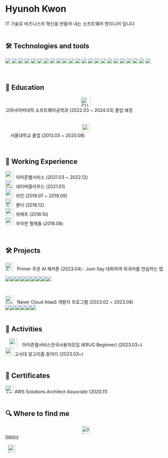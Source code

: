 # Hyunoh Kwon 
IT 기술로 비즈니스의 혁신을 만들어 내는 소프트웨어 엔지니어 입니다<br><br>



## 🛠  Technologies and tools

<img src="https://img.shields.io/badge/java-%23007396.svg?&style=for-the-badge&logo=java&logoColor=white" />&nbsp;<img src="https://img.shields.io/badge/spring-%236DB33F.svg?&style=for-the-badge&logo=spring&logoColor=white" />&nbsp;<img src="https://img.shields.io/badge/python-%233776AB.svg?&style=for-the-badge&logo=python&logoColor=white" />&nbsp;<img src="https://img.shields.io/badge/javascript-%23F7DF1E.svg?&style=for-the-badge&logo=javascript&logoColor=black" />&nbsp;<img src="https://img.shields.io/badge/css3-%231572B6.svg?&style=for-the-badge&logo=css3&logoColor=white" />&nbsp;<img src="https://img.shields.io/badge/jquery-%230769AD.svg?&style=for-the-badge&logo=jquery&logoColor=white" />&nbsp;<img src="https://img.shields.io/badge/mysql-%234479A1.svg?&style=for-the-badge&logo=mysql&logoColor=white" />&nbsp;<img src="https://img.shields.io/badge/linux-%23FCC624.svg?&style=for-the-badge&logo=linux&logoColor=black" />&nbsp;<img src="https://img.shields.io/badge/swagger-%2385EA2D.svg?&style=for-the-badge&logo=swagger&logoColor=black" />&nbsp;<img src="https://img.shields.io/badge/redis-%23DC382D.svg?&style=for-the-badge&logo=redis&logoColor=white" />&nbsp;<img src="https://img.shields.io/badge/elasticsearch-%23005571.svg?&style=for-the-badge&logo=elasticsearch&logoColor=white" />&nbsp;<img src="https://img.shields.io/badge/apache%20kafka-%23231F20.svg?&style=for-the-badge&logo=apache%20kafka&logoColor=white" />&nbsp;<img src="https://img.shields.io/badge/graphql-%23E10098.svg?&style=for-the-badge&logo=graphql&logoColor=white" />&nbsp;<img src="https://img.shields.io/badge/jenkins-%23D24939.svg?&style=for-the-badge&logo=jenkins&logoColor=white" />&nbsp;<img src="https://img.shields.io/badge/docker-%232496ED.svg?&style=for-the-badge&logo=docker&logoColor=white" />&nbsp;<img src="https://img.shields.io/badge/kubernetes-%23326CE5.svg?&style=for-the-badge&logo=kubernetes&logoColor=white" />&nbsp;<img src="https://img.shields.io/badge/typescript-%233178C6.svg?&style=for-the-badge&logo=typescript&logoColor=white" />&nbsp;<img src="https://img.shields.io/badge/node.js-%23339933.svg?&style=for-the-badge&logo=node.js&logoColor=white" />&nbsp;<img src="https://img.shields.io/badge/nestjs-%23E0234E.svg?&style=for-the-badge&logo=nestjs&logoColor=white" />&nbsp;<img src="https://img.shields.io/badge/amazon%20aws-%23232F3E.svg?&style=for-the-badge&logo=amazon%20aws&logoColor=white" />&nbsp;<img src="https://img.shields.io/badge/react-%2361DAFB.svg?&style=for-the-badge&logo=react&logoColor=black" />&nbsp;<img src="https://img.shields.io/badge/fastapi-%23009688.svg?&style=for-the-badge&logo=fastapi&logoColor=white" />&nbsp;<img src="https://img.shields.io/badge/GitHub%20Actions-2088FF.svg?style=for-the-badge&logo=GitHub-Actions&logoColor=white"/>

<br>

## 📖  Education

<img src="https://i.ibb.co/6BWMJxB/CUK.png" alt="CUK" border="0" height="30" style="display: block; margin: auto;" > 고려사이버대학 소프트웨어공학과 (2022.03 ~ 2024.03) 졸업 예정
&nbsp;
<br><br>
&nbsp;&nbsp;&nbsp;&nbsp;<img src="https://i.ibb.co/64R40W3/snu.png" alt="snu" border="0" height="25" style="display: block; margin: auto;" > &nbsp;&nbsp;&nbsp; 서울대학교 졸업 (2013.03 ~ 2020.08)


<br>

## 👾  Working Experience

<img src="https://i.ibb.co/0M0yzp6/awslogo.png" alt="awslogo" border="0" height="25" style="object-fit: cover;vertical-align:center;" > &nbsp;아마존웹서비스 (2021.03 ~ 2022.12)<br>
<img src="https://i.ibb.co/92tyDNZ/NCP.png" alt="NCP" border="0" height="25" style="object-fit: cover;vertical-align:center;"> &nbsp;네이버클라우드 (2021.01)<br>
<img src='https://ifh.cc/g/dFtynS.png' border='0' height="25" style="object-fit: cover;vertical-align:center;"> &nbsp;라인 (2019.07 ~ 2019.09) <br>
<img src="https://i.ibb.co/kG0vR9B/Qanda.jpg" alt="Qanda" border="0" height="25" width="25" style="vertical-align:center;"> &nbsp;콴다 (2018.12)<br>
<img src="https://i.ibb.co/zXGSPR7/wemaf.png" alt="wemaf" border="0" height="25" width="25" style="vertical-align:center;"> &nbsp;위메프 (2018.10)<br>
<img src="https://i.ibb.co/TBYYZdm/woowa-bros.png" alt="woowa-bros" border="0" height="25" width="25" style="vertical-align:center;"> &nbsp;우아한 형제들 (2018.08)<br>

<br>

## 🛠   Projects 

<a href="https://ibb.co/ZB2HxGD"><img src="https://i.ibb.co/ZB2HxGD/Primer.png" alt="Primer" border="0" height="25" style="object-fit: cover;"></a> &nbsp; Primer 주관 AI 해커톤 (2023.04) : Just-Say 대화하며 외국어를 연습하는 앱 <br>

<img src="https://img.shields.io/badge/Python-FFD43B?style=for-the-badge&logo=python&logoColor=blue"/><img src="https://img.shields.io/badge/React-20232A?style=for-the-badge&logo=react&logoColor=61DAFB"/><img src="https://img.shields.io/badge/javascript-%23F7DF1E.svg?&style=for-the-badge&logo=javascript&logoColor=black" /><img src="https://img.shields.io/badge/fastapi-109989?style=for-the-badge&logo=FASTAPI&logoColor=white"/><img src="https://img.shields.io/badge/Amazon_AWS-FF9900?style=for-the-badge&logo=amazonaws&logoColor=white"/><img src="https://img.shields.io/badge/ChatBot-0066FF.svg?style=for-the-badge&logo=ChatBot&logoColor=white"/><img src="https://img.shields.io/badge/GitHub%20Actions-2088FF.svg?style=for-the-badge&logo=GitHub-Actions&logoColor=white"/><img src="https://img.shields.io/badge/notion-%23000000.svg?&style=for-the-badge&logo=notion&logoColor=white" /><img src="https://img.shields.io/badge/slack-%234A154B.svg?&style=for-the-badge&logo=slack&logoColor=white" />

<br>

<img src="https://i.ibb.co/92tyDNZ/NCP.png" alt="NCP" border="0" height="25" style="object-fit: cover;"> &nbsp; Naver Cloud AIaaS 개발자 프로그램 (2023.02 ~ 2023.08)<br><img src="https://img.shields.io/badge/spring-%236DB33F.svg?&style=for-the-badge&logo=spring&logoColor=white" /><img src="https://img.shields.io/badge/mysql-%234479A1.svg?&style=for-the-badge&logo=mysql&logoColor=white" /><img src="https://img.shields.io/badge/naver-%2303C75A.svg?&style=for-the-badge&logo=naver&logoColor=white" /><img src="https://img.shields.io/badge/react-%2361DAFB.svg?&style=for-the-badge&logo=react&logoColor=black" /><img src="https://img.shields.io/badge/java-%23007396.svg?&style=for-the-badge&logo=java&logoColor=white" /><img src="https://img.shields.io/badge/bootstrap-%237952B3.svg?&style=for-the-badge&logo=bootstrap&logoColor=white" />
<br><br>

## 👋 Activities 
&nbsp;&nbsp; <img src="https://i.ibb.co/0M0yzp6/awslogo.png" alt="awslogo" border="0" height="25" style="object-fit: cover;" >  &nbsp;&nbsp; 아마존웹서비스한국사용자모임 (KRUG Beginner) (2023.03~)<br>
<img src="https://i.ibb.co/6BWMJxB/CUK.png" alt="awslogo" border="0" height="25" style="object-fit: cover;" >  고사대 알고리즘 동아리 (2023.03~)<br>
<br>


## 📖  Certificates
<img src="https://i.ibb.co/tDsYbhM/ASA.jpg" alt="ASA" border="0" height="25" style="object-fit: cover;"> AWS Solutions Architect Associate (2020.11)<br><br>


## 🔍  Where to find me


<a href="https://kwohyuno.tistory.com"><img src="https://i.ibb.co/dPtSQV2/tistory.jpg" alt="tistory" border="0" height="25" style="display: block; margin: auto;"> tistory</a>
<br>
<br>
&nbsp;
[<img src="https://img.shields.io/badge/LinkedIn-282C34?logo=linkedin&logoColor=0077B5" alt="LinkedIn logo" title="LinkedIn" height="25" />](https://www.linkedin.com/in/현오-권-395684188/)

